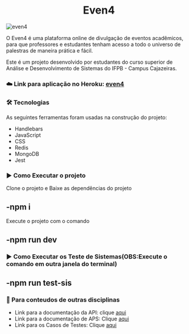 # <h1 align="center"> Even4 </h1>

![even4](https://user-images.githubusercontent.com/20650067/187092021-60fab4af-6ec7-4bd7-a7a5-0d4f412dddc6.png)

 O Even4 é uma plataforma online de divulgação de eventos acadêmicos, para que professores e estudantes tenham acesso a todo o universo de palestras de maneira prática e fácil.

Este é um projeto desenvolvido por estudantes do curso superior de Análise e Desenvolvimento de Sistemas do IFPB - Campus Cajazeiras.

### :cloud: Link para aplicação no Heroku: <a href="http://even4.herokuapp.com/">even4</a>

### 🛠 Tecnologias

As seguintes ferramentas foram usadas na construção do projeto:

- Handlebars
- JavaScript
- CSS
- Redis
- MongoDB
- Jest

### :arrow_forward: Como Executar o projeto
Clone o projeto e
Baixe as dependências do projeto
## -npm i

Execute o projeto com o comando
## -npm run dev

### :arrow_forward: Como Executar os Teste de Sistemas(OBS:Execute o comando em outra janela do terminal)

 ## -npm run test-sis

### :link: Para conteudos de outras disciplinas
- Link para a documentação da API: clique <a href="www.even4.herokuapp.com">aqui</a> <br>
- Link para a documentação de APS: Clique <a href="https://docs.google.com/document/d/1qfQf5u7qbF6uQDKRJoVQfrzQsWkVPznUbzJ2Y3Ohlz0/edit">aqui</a><br>
- Link para os Casos de Testes: Clique <a href="https://drive.google.com/file/d/1ywtl0A1_-eCunBORs5m5KFunWfx6c0ao/view?usp=sharing">aqui</a>


